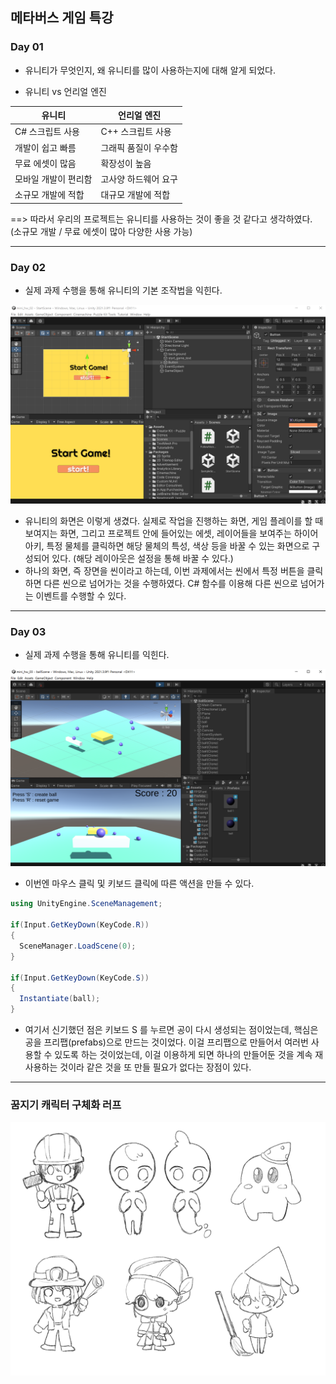 ## 메타버스 게임 특강


### Day 01

- 유니티가 무엇인지, 왜 유니티를 많이 사용하는지에 대해 알게 되었다.

- 유니티 vs 언리얼 엔진

| 유니티 | 언리얼 엔진 |
|-------|-----------|
|C# 스크립트 사용| C++ 스크립트 사용|
|개발이 쉽고 빠름| 그래픽 품질이 우수함|
|무료 에셋이 많음| 확장성이 높음|
|모바일 개발이 편리함|고사양 하드웨어 요구|
|소규모 개발에 적합| 대규모 개발에 적합|

==> 따라서 우리의 프로젝트는 유니티를 사용하는 것이 좋을 것 같다고 생각하였다. (소규모 개발 / 무료 에셋이 많아 다양한 사용 가능)

---------

### Day 02

- 실제 과제 수행을 통해 유니티의 기본 조작법을 익힌다.

![day02Image](./images/day02_img.png)

- 유니티의 화면은 이렇게 생겼다. 실제로 작업을 진행하는 화면, 게임 플레이를 할 때 보여지는 화면, 그리고 프로젝트 안에 들어있는 에셋, 레이어들을 보여주는 하이어아키, 특정 물체를 클릭하면 해당 물체의 특성, 색상 등을 바꿀 수 있는 화면으로 구성되어 있다. (해당 레이아웃은 설정을 통해 바꿀 수 있다.)
- 하나의 화면, 즉 장면을 씬이라고 하는데, 이번 과제에서는 씬에서 특정 버튼을 클릭하면 다른 씬으로 넘어가는 것을 수행하였다. C# 함수를 이용해 다른 씬으로 넘어가는 이벤트를 수행할 수 있다.

-----------

### Day 03

- 실제 과제 수행을 통해 유니티를 익힌다.

![day03Image](./images/day03_img.png)

- 이번엔 마우스 클릭 및 키보드 클릭에 따른 액션을 만들 수 있다. 

```c#
using UnityEngine.SceneManagement;

if(Input.GetKeyDown(KeyCode.R))
{
  SceneManager.LoadScene(0);
}

if(Input.GetKeyDown(KeyCode.S))
{
  Instantiate(ball);
}
```

- 여기서 신기했던 점은 키보드 S 를 누르면 공이 다시 생성되는 점이었는데, 핵심은 공을 프리팹(prefabs)으로 만드는 것이었다. 이걸 프리팹으로 만들어서 여러번 사용할 수 있도록 하는 것이었는데, 이걸 이용하게 되면 하나의 만들어둔 것을 계속 재사용하는 것이라 같은 것을 또 만들 필요가 없다는 장점이 있다.


-----------

### 꿈지기 캐릭터 구체화 러프

![꿈지기캐릭터후보(디벨롭_필요)](./images/Dreamer_rough.png)